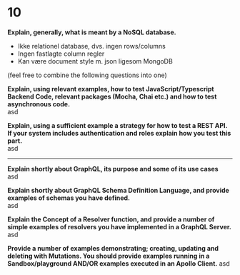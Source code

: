 # 10

**Explain, generally, what is meant by a NoSQL database.**  
- Ikke relationel database, dvs. ingen rows/columns
- Ingen fastlagte column regler
- Kan være document style m. json ligesom MongoDB

(feel free to combine the following questions into one)  

**Explain, using relevant examples, how to test JavaScript/Typescript Backend Code, relevant packages (Mocha, Chai etc.) and how to test asynchronous code.**  
asd

**Explain, using a sufficient example a strategy for how to test a REST API. If your system includes authentication and roles explain how you test this part.**  
asd

---

**Explain shortly about GraphQL, its purpose and some of its use cases**  
asd

**Explain shortly about GraphQL Schema Definition Language, and provide examples of schemas you have defined.**  
asd

**Explain the Concept of a Resolver function, and provide a number of simple examples of resolvers you have implemented in a GraphQL Server.**  
asd

**Provide a number of examples demonstrating; creating, updating and deleting with Mutations. You should provide examples running in a Sandbox/playground AND/OR examples executed in an Apollo Client.**
asd
